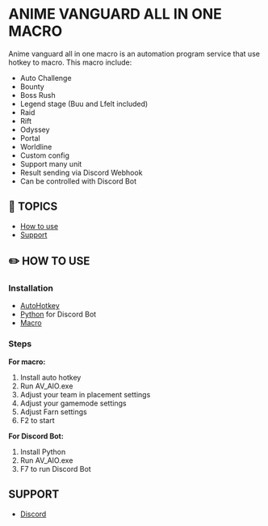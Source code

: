 # ANIME VANGUARD ALL IN ONE MACRO
Anime vanguard all in one macro is an automation program service that use hotkey to macro. This macro include:
- Auto Challenge
- Bounty
- Boss Rush
- Legend stage (Buu and Lfelt included)
- Raid
- Rift
- Odyssey
- Portal
- Worldline
- Custom config
- Support many unit
- Result sending via Discord Webhook
- Can be controlled with Discord Bot

## 📘 TOPICS
- [How to use](#-how-to-use)
- [Support](#support)

## ✏️ HOW TO USE
### Installation
- [AutoHotkey](https://www.autohotkey.com/download/ahk-v2.exe)
- [Python](https://www.python.org/downloads) for Discord Bot
- [Macro](https://github.com/SalmonDXH/Anime-Vanguard-AIO-Macro/archive/refs/heads/main.zip)

### Steps
**For macro:**
1. Install auto hotkey
2. Run AV_AIO.exe
3. Adjust your team in placement settings
4. Adjust your gamemode settings
5. Adjust Farn settings
6. F2 to start


**For Discord Bot:** 
1. Install Python
2. Run AV_AIO.exe
3. F7 to run Discord Bot

## SUPPORT
- [Discord](https://www.discord.gg/salmon)